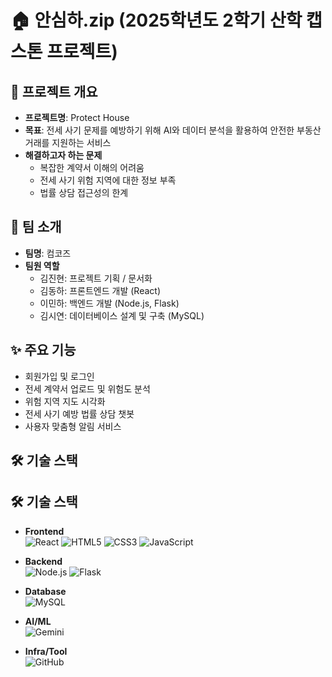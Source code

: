 # 🏠 안심하.zip (2025학년도 2학기 산학 캡스톤 프로젝트)

## 📖 프로젝트 개요
- **프로젝트명**: Protect House  
- **목표**: 전세 사기 문제를 예방하기 위해 AI와 데이터 분석을 활용하여 안전한 부동산 거래를 지원하는 서비스
- **해결하고자 하는 문제**
  - 복잡한 계약서 이해의 어려움
  - 전세 사기 위험 지역에 대한 정보 부족
  - 법률 상담 접근성의 한계

## 👥 팀 소개
- **팀명**: 컴코즈
- **팀원 역할**
  - 김진현: 프로젝트 기획 / 문서화
  - 김동하: 프론트엔드 개발 (React)
  - 이민하: 백엔드 개발 (Node.js, Flask)
  - 김시연: 데이터베이스 설계 및 구축 (MySQL)

## ✨ 주요 기능
- 회원가입 및 로그인
- 전세 계약서 업로드 및 위험도 분석
- 위험 지역 지도 시각화
- 전세 사기 예방 법률 상담 챗봇
- 사용자 맞춤형 알림 서비스

## 🛠 기술 스택
## 🛠 기술 스택

- **Frontend**  
  ![React](https://img.shields.io/badge/React-61DAFB?style=flat&logo=react&logoColor=black)
  ![HTML5](https://img.shields.io/badge/HTML5-E34F26?style=flat&logo=html5&logoColor=white)
  ![CSS3](https://img.shields.io/badge/CSS3-1572B6?style=flat&logo=css3&logoColor=white)
  ![JavaScript](https://img.shields.io/badge/JavaScript-F7DF1E?style=flat&logo=javascript&logoColor=black)

- **Backend**  
  ![Node.js](https://img.shields.io/badge/Node.js-339933?style=flat&logo=node.js&logoColor=white)
  ![Flask](https://img.shields.io/badge/Flask-000000?style=flat&logo=flask&logoColor=white)

- **Database**  
  ![MySQL](https://img.shields.io/badge/MySQL-4479A1?style=flat&logo=mysql&logoColor=white)

- **AI/ML**  
  ![Gemini](https://img.shields.io/badge/Gemini-4285F4?style=flat&logo=google&logoColor=white)

- **Infra/Tool**  
  ![GitHub](https://img.shields.io/badge/GitHub-181717?style=flat&logo=github&logoColor=white)

